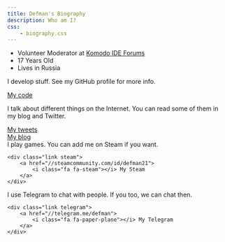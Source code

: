 ```yaml
---
title: Defman's Biography
description: Who am I?
css:
    - biography.css
---
```


 * <i class="fa fa-briefcase"></i> Volunteer Moderator at [Komodo IDE Forums][1]
 * <i class="fa fa-birthday-cake"></i> 17 Years Old
 * <i class="fa fa-globe"></i> Lives in Russia

<section>
    <p>I develop stuff. See my GitHub profile for more info.</p>
    <div class="link github">
        <a href="//github.com/Defman21"><i class="fa fa-github"></i> My code</a>
    </div>
</section>

<section>
    <p>
        I talk about different things on the Internet.
        You can read some of them in my blog and Twitter.
    </p>
    <div class="link twitter">
        <a href="//twitter.com/_defman">
            <i class="fa fa-twitter"></i> My tweets</a>
    </div>
    <div class="link blog">
        <a href="/blog">
            <i class="fa fa-rss"></i> My blog</a>
    </div>
</section>

<section>
    I play games. You can add me on Steam if you want.
    
    <div class="link steam">
        <a href="//steamcommunity.com/id/defman21">
            <i class="fa fa-steam"></i> My Steam
        </a>
    </div>
</section>


<section>
    I use Telegram to chat with people. If you too, we can chat then.
    
    <div class="link telegram">
        <a href="//telegram.me/defman">
            <i class="fa fa-paper-plane"></i> My Telegram
        </a>
    </div>
</section>

[1]: http://forum.komodoide.com/